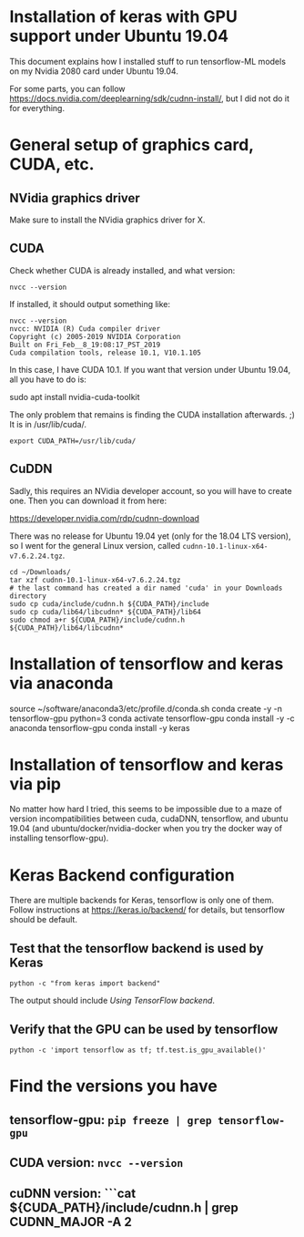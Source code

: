 # Installation of keras with GPU support under Ubuntu 19.04

This document explains how I installed stuff to run tensorflow-ML models on my Nvidia 2080 card under Ubuntu 19.04.

For some parts, you can follow https://docs.nvidia.com/deeplearning/sdk/cudnn-install/, but I did not do it for everything.


# General setup of graphics card, CUDA, etc.

## NVidia graphics driver

Make sure to install the NVidia graphics driver for X.

## CUDA

Check whether CUDA is already installed, and what version:

    nvcc --version

If installed, it should output something like:

    nvcc --version
    nvcc: NVIDIA (R) Cuda compiler driver
    Copyright (c) 2005-2019 NVIDIA Corporation
    Built on Fri_Feb__8_19:08:17_PST_2019
    Cuda compilation tools, release 10.1, V10.1.105

In this case, I have CUDA 10.1. If you want that version under Ubuntu 19.04, all you have to do is:

   sudo apt install nvidia-cuda-toolkit

The only problem that remains is finding the CUDA installation afterwards. ;) It is in /usr/lib/cuda/.

    export CUDA_PATH=/usr/lib/cuda/

## CuDDN

Sadly, this requires an NVidia developer account, so you will have to create one. Then you can download it from here:


   https://developer.nvidia.com/rdp/cudnn-download


There was no release for Ubuntu 19.04 yet (only for the 18.04 LTS version), so I went for the general Linux version, called `cudnn-10.1-linux-x64-v7.6.2.24.tgz`.

    cd ~/Downloads/
    tar xzf cudnn-10.1-linux-x64-v7.6.2.24.tgz
    # the last command has created a dir named 'cuda' in your Downloads directory
    sudo cp cuda/include/cudnn.h ${CUDA_PATH}/include
    sudo cp cuda/lib64/libcudnn* ${CUDA_PATH}/lib64
    sudo chmod a+r ${CUDA_PATH}/include/cudnn.h ${CUDA_PATH}/lib64/libcudnn*


# Installation of tensorflow and keras via anaconda

source ~/software/anaconda3/etc/profile.d/conda.sh
conda create -y -n tensorflow-gpu python=3
conda activate tensorflow-gpu
conda install -y -c anaconda tensorflow-gpu
conda install -y keras


# Installation of tensorflow and keras via pip

No matter how hard I tried, this seems to be impossible due to a maze of version incompatibilities between cuda, cudaDNN, tensorflow, and ubuntu 19.04 (and ubuntu/docker/nvidia-docker when you try the docker way of installing tensorflow-gpu).


# Keras Backend configuration

There are multiple backends for Keras, tensorflow is only one of them. Follow instructions at https://keras.io/backend/ for details, but tensorflow should be default.

## Test that the tensorflow backend is used by Keras

    python -c "from keras import backend"

The output should include *Using TensorFlow backend*.


## Verify that the GPU can be used by tensorflow

    python -c 'import tensorflow as tf; tf.test.is_gpu_available()'


# Find the versions you have

## tensorflow-gpu: ```pip freeze | grep tensorflow-gpu```
## CUDA version: ```nvcc --version```
## cuDNN version: ```cat ${CUDA_PATH}/include/cudnn.h | grep CUDNN_MAJOR -A 2
